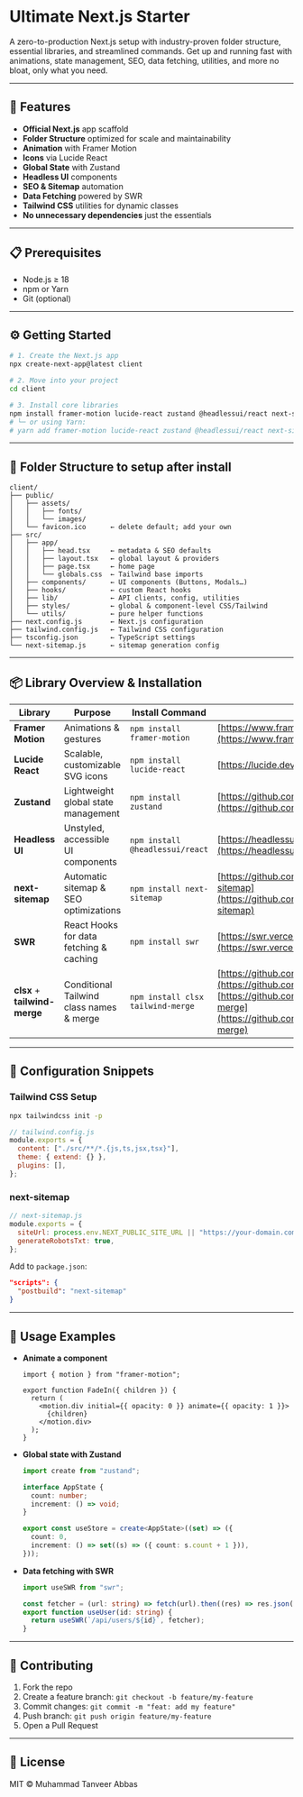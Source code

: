 # Ultimate Next.js Starter

A zero-to-production Next.js setup with industry-proven folder structure, essential libraries, and streamlined commands. Get up and running fast with animations, state management, SEO, data fetching, utilities, and more no bloat, only what you need.

---

## 🚀 Features

- **Official Next.js** app scaffold
- **Folder Structure** optimized for scale and maintainability
- **Animation** with Framer Motion
- **Icons** via Lucide React
- **Global State** with Zustand
- **Headless UI** components
- **SEO & Sitemap** automation
- **Data Fetching** powered by SWR
- **Tailwind CSS** utilities for dynamic classes
- **No unnecessary dependencies** just the essentials

---

## 📋 Prerequisites

- Node.js ≥ 18
- npm or Yarn
- Git (optional)

---

## ⚙️ Getting Started

```bash
# 1. Create the Next.js app
npx create-next-app@latest client

# 2. Move into your project
cd client

# 3. Install core libraries
npm install framer-motion lucide-react zustand @headlessui/react next-sitemap swr clsx tailwind-merge
# └─ or using Yarn:
# yarn add framer-motion lucide-react zustand @headlessui/react next-sitemap swr clsx tailwind-merge
```

---

## 📂 Folder Structure to setup after install

```
client/
├── public/
│   ├── assets/
│   │   ├── fonts/
│   │   └── images/
│   └── favicon.ico      ← delete default; add your own
├── src/
│   ├── app/
│   │   ├── head.tsx     ← metadata & SEO defaults
│   │   ├── layout.tsx   ← global layout & providers
│   │   ├── page.tsx     ← home page
│   │   └── globals.css  ← Tailwind base imports
│   ├── components/      ← UI components (Buttons, Modals…)
│   ├── hooks/           ← custom React hooks
│   ├── lib/             ← API clients, config, utilities
│   ├── styles/          ← global & component-level CSS/Tailwind
│   └── utils/           ← pure helper functions
├── next.config.js       ← Next.js configuration
├── tailwind.config.js   ← Tailwind CSS configuration
├── tsconfig.json        ← TypeScript settings
└── next-sitemap.js      ← sitemap generation config
```

---

## 📦 Library Overview & Installation

| Library                       | Purpose                                  | Install Command                   | Docs                                                                                                                                                       |
| ----------------------------- | ---------------------------------------- | --------------------------------- | ---------------------------------------------------------------------------------------------------------------------------------------------------------- |
| **Framer Motion**             | Animations & gestures                    | `npm install framer-motion`       | [https://www.framer.com/motion](https://www.framer.com/motion)                                                                                             |
| **Lucide React**              | Scalable, customizable SVG icons         | `npm install lucide-react`        | [https://lucide.dev](https://lucide.dev)                                                                                                                   |
| **Zustand**                   | Lightweight global state management      | `npm install zustand`             | [https://github.com/pmndrs/zustand](https://github.com/pmndrs/zustand)                                                                                     |
| **Headless UI**               | Unstyled, accessible UI components       | `npm install @headlessui/react`   | [https://headlessui.com](https://headlessui.com)                                                                                                           |
| **next-sitemap**              | Automatic sitemap & SEO optimizations    | `npm install next-sitemap`        | [https://github.com/iamvishnusankar/next-sitemap](https://github.com/iamvishnusankar/next-sitemap)                                                         |
| **SWR**                       | React Hooks for data fetching & caching  | `npm install swr`                 | [https://swr.vercel.app](https://swr.vercel.app)                                                                                                           |
| **clsx** + **tailwind-merge** | Conditional Tailwind class names & merge | `npm install clsx tailwind-merge` | [https://github.com/lukeed/clsx](https://github.com/lukeed/clsx)<br>[https://github.com/cssinjs/tailwind-merge](https://github.com/cssinjs/tailwind-merge) |

---

## 🔧 Configuration Snippets

### Tailwind CSS Setup

```bash
npx tailwindcss init -p
```

```js
// tailwind.config.js
module.exports = {
  content: ["./src/**/*.{js,ts,jsx,tsx}"],
  theme: { extend: {} },
  plugins: [],
};
```

### next-sitemap

```js
// next-sitemap.js
module.exports = {
  siteUrl: process.env.NEXT_PUBLIC_SITE_URL || "https://your-domain.com",
  generateRobotsTxt: true,
};
```

Add to `package.json`:

```json
"scripts": {
  "postbuild": "next-sitemap"
}
```

---

## 🎯 Usage Examples

- **Animate a component**

  ```tsx
  import { motion } from "framer-motion";

  export function FadeIn({ children }) {
    return (
      <motion.div initial={{ opacity: 0 }} animate={{ opacity: 1 }}>
        {children}
      </motion.div>
    );
  }
  ```

- **Global state with Zustand**

  ```ts
  import create from "zustand";

  interface AppState {
    count: number;
    increment: () => void;
  }

  export const useStore = create<AppState>((set) => ({
    count: 0,
    increment: () => set((s) => ({ count: s.count + 1 })),
  }));
  ```

- **Data fetching with SWR**

  ```ts
  import useSWR from "swr";

  const fetcher = (url: string) => fetch(url).then((res) => res.json());
  export function useUser(id: string) {
    return useSWR(`/api/users/${id}`, fetcher);
  }
  ```

---

## 🤝 Contributing

1. Fork the repo
2. Create a feature branch: `git checkout -b feature/my-feature`
3. Commit changes: `git commit -m "feat: add my feature"`
4. Push branch: `git push origin feature/my-feature`
5. Open a Pull Request

---

## 📄 License

MIT © Muhammad Tanveer Abbas
